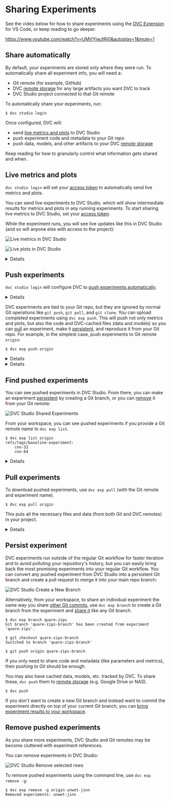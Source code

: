 # Sharing Experiments

See the video below for how to share experiments using the [DVC Extension] for
VS Code, or keep reading to go deeper.

https://www.youtube.com/watch?v=UMVYjwJtRj0&autoplay=1&mute=1

## Share automatically

By default, your experiments are stored only where they were run. To
automatically share all experiment info, you will need a:

- Git remote (for example, GitHub)
- DVC [remote storage] for any large artifacts you want DVC to track
- DVC Studio project connected to that Git remote

To automatically share your experiments, run:

```dvc
$ dvc studio login
```

Once configured, DVC will:

- send [live metrics and plots] to DVC Studio
- push experiment code and metadata to your Git repo
- push data, models, and other artifacts to your DVC [remote storage]

Keep reading for how to granularly control what information gets shared and
when.

## Live metrics and plots

<admon type="tip">

`dvc studio login` will set your [access token] to automatically send live
metrics and plots.

</admon>

You can send live experiments to DVC Studio, which will show intermediate
results for metrics and plots in any running experiments. To start sharing live
metrics to DVC Studio, set your [access token].

While the experiment runs, you will see live updates like this in DVC Studio
(and so will anyone else with access to the project):

![Live metrics in DVC Studio](https://static.iterative.ai/img/studio/live_metrics.gif)

![Live plots in DVC Studio](https://static.iterative.ai/img/studio/live_plots.gif)

<details>

### Advanced options and troubleshooting for live metrics and plots

See [DVC config] for how to enable/disable live metrics and how to configure a
different DVC Studio URL or Git repository, or see the DVC Studio guide on [live
experiments] for more information on how to setup, view, and compare.

</details>

## Push experiments

<admon type="tip">

`dvc studio login` will configure DVC to
[push experiments automatically](#push-experiments-automatically).

</admon>

<details>

### ⚙️ How pushing and pulling experiments works

`dvc exp push` pushes <abbr>experiment</abbr> commits that Git can upload to
remote servers like GitHub but don't show up in the UI (so they don't clutter
your repo) and can be cleaned up without affecting the rest of your project.

To understand how `dvc exp push` works, let's compare to pushing a [persistent]
commit. With a typical Git commit, you would use `git push` to upload it to your
Git remote and `dvc push` to upload the corresponding data to your DVC remote.

```
 ┌────────────────┐  ┌────────────────┐
 ├────────────────┤  │   DVC remote   │ Remote locations
 │   Git remote   │  │    storage     │
 │                │  ├────────────────┤
 └────────────────┘  └────────────────┘
         ▲                    ▲
         │                    │
      git push             dvc push
      git pull             dvc pull
         │                    │
         ▼                    ▼
 ┌────────────────┐  ┌────────────────┐
 │    Code and    │  │      Data      │
 │    metafiles   │  │    (cached)    │ Local project
 └────────────────┘  └────────────────┘
```

`dvc exp push` and `dvc exp pull` take care of synchronizing to/from both Git
and DVC remotes as needed:

```
 ┌────────────────┐  ┌────────────────┐
 ├────────────────┤  │   DVC remote   │ Remote locations
 │   Git remote   │  │    storage     │
 │                │  ├────────────────┤
 └────────────────┘  └────────────────┘
         ▲                    ▲
         │   dvc exp push     │
         │   dvc exp pull     │
         ▼                    ▼
 ┌─────────────────┐ ┌────────────────┐
 │    Code and     │ │      Data      │
 │    metafiles    │ │    (cached)    │ Local project
 └─────────────────┘ └────────────────┘
```

</details>

DVC <abbr>experiments</abbr> are tied to your Git repo, but they are ignored by
normal Git operations like `git push`, `git pull`, and `git clone`. You can
upload completed experiments using `dvc exp push`. This will push not only
metrics and plots, but also the code and DVC-<abbr>cached</abbr> files (data and
models) so you can [pull] an experiment, make it [persistent], and reproduce it
from your Git repo. For example, in the simplest case, push experiments to Git
remote `origin`:

```cli
$ dvc exp push origin
```

<details>

### Advanced options and troubleshooting for pushing experiments

If you don't know your Git remote, check with `git remote -v` or see
[troubleshooting] for problems.

By default, DVC will also share <abbr>cached</abbr> data that is tracked by DVC,
which requires [remote storage] (e.g. Amazon S3 or SSH). Add the `--no-cache`
flag to exclude sharing cached data.

By default, `dvc exp push origin` will push all experiments derived from your
current Git commit, but you may specify specific experiments as arguments or use
the flags to select a different set of experiments to push.

</details>

<details>

### Push experiments automatically

To push the experiment automatically at the end of a `dvc exp run` or
`dvc exp save` set the configuration option `exp.auto_push` to `true`:

```cli
$ dvc config exp.auto_push true
```

or use the [environment variable](/doc/user-guide/env) `DVC_EXP_AUTO_PUSH`.

By default, the experiments will be pushed to the remote `origin`. To change the
default value, set the configuration option `exp.git_remote` or the
[environment variable](/doc/user-guide/env) `DVC_EXP_GIT_REMOTE`.

</details>

## Find pushed experiments

You can see pushed experiments in DVC Studio. From there, you can make an
experiment [persistent] by creating a Git branch, or you can [remove] it from
your Git remote:

![DVC Studio Shared Experiments](/img/studio-shared-exps.png)

From your workspace, you can see pushed experiments if you provide a Git remote
name to `dvc exp list`.

```cli
$ dvc exp list origin
refs/tags/baseline-experiment:
    cnn-32
    cnn-64
```

<details>

### Advanced options for finding pushed experiments

`dvc exp list origin` lists remote experiments based on your current commit. You
can use `--all-commits` (`-A`) to list all experiments, or add any other
supported option.

</details>

## Pull experiments

To download pushed experiments, use `dvc exp pull` (with the Git remote and
experiment name).

```cli
$ dvc exp pull origin
```

This puts all the necessary files and data (from both Git and DVC remotes) in
your project.

<details>

### Advanced options for pulling experiments

Add the `--no-cache` flag to exclude pulling from the DVC remote.

By default, `dvc exp pull origin` will pull all experiments derived from your
current Git commit, but you may specify specific experiments as arguments or use
the flags to select a different set of experiments to push.

</details>

## Persist experiment

DVC experiments run outside of the regular Git workflow for faster iteration and
to avoid polluting your <abbr>repository</abbr>'s history, but you can easily
bring back the most promising experiments into your regular Git workflow. You
can convert any pushed experiment from DVC Studio into a persistent Git branch
and create a pull request to merge it into your main repo branch:

![DVC Studio Create a New Branch](/img/studio-branch.gif)

Alternatively, from your workspace, to share an individual experiment the same
way you share [other Git commits][sharing-data], use `dvc exp branch` to create
a Git branch from the experiment and [share it][sharing-data] like any Git
branch.

```cli
$ dvc exp branch quare-zips
Git branch 'quare-zips-branch' has been created from experiment 'quare-zips'.

$ git checkout quare-zips-branch
Switched to branch 'quare-zips-branch'

$ git push origin quare-zips-branch
```

If you only need to share code and metadata (like parameters and metrics), then
pushing to Git should be enough.

You may also have <abbr>cached</abbr> data, models, etc. tracked by DVC. To
share these, `dvc push` them to [remote storage] (e.g. Google Drive or NAS).

```cli
$ dvc push
```

If you don't want to create a new Git branch and instead want to commit the
experiment directly on top of your current Git branch, you can [bring experiment
results to your workspace].

## Remove pushed experiments

As you share more experiments, DVC Studio and Git remotes may be become
cluttered with experiment references.

You can remove experiments in DVC Studio:

![DVC Studio Remove selected rows](/img/studio-remove.gif)

To remove pushed experiments using the command line, use `dvc exp remove -g`:

```cli
$ dvc exp remove -g origin unwet-jinn
Removed experiments: unwet-jinn
```

[dvc extension]:
  https://marketplace.visualstudio.com/items?itemName=Iterative.dvc
[live metrics and plots]: #live-metrics-and-plots
[push]: #push-experiments
[pull]: #pull-experiments
[dvc config]: /docs/user-guide/project-structure/configuration#studio
[remote storage]: /doc/user-guide/data-management/remote-storage
[sharing-data]: /doc/start/data-management/data-versioning#storing-and-sharing
[troubleshooting]: /doc/user-guide/troubleshooting#git-auth
[persistent]: #persist-experiment
[bring experiment results to your workspace]:
  /doc/user-guide/experiment-management/comparing-experiments#bring-experiment-results-to-your-workspace
[remove]: #remove-pushed-experiments
[access token]: https://docs.datachain.ai/studio/api#authorization
